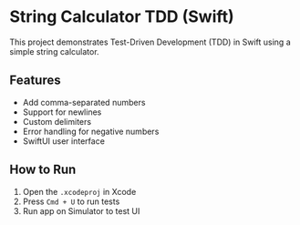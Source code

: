 # String Calculator TDD (Swift)

This project demonstrates Test-Driven Development (TDD) in Swift using a simple string calculator.

## Features
- Add comma-separated numbers
- Support for newlines
- Custom delimiters
- Error handling for negative numbers
- SwiftUI user interface

## How to Run
1. Open the `.xcodeproj` in Xcode
2. Press `Cmd + U` to run tests
3. Run app on Simulator to test UI
